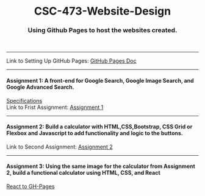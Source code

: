 <h1 align="center"> CSC-473-Website-Design </h1>
<h3 align="center"> Using Github Pages to host the websites created. </h3>
<br>
<hr>
Link to Setting Up GitHub Pages: <a href="https://docs.github.com/en/pages/getting-started-with-github-pages/creating-a-github-pages-site"> GitHub Pages Doc </a> 
<br>
<hr>
<h4>Assignment 1: A front-end for Google Search, Google Image Search, and Google Advanced Search.</h4>
<a href="https://cs50.harvard.edu/web/2020/projects/0/search/"> Specifications </a> <br>
Link to Frist Assignment: <a href="https://jiac-lin.github.io/Web-Design/Assignment_1/"> Assignment 1 </a>
<hr>
<h4>Assignment 2: Build a calculator with HTML,CSS,Bootstrap, CSS Grid or Flexbox and Javascript to add functionality and logic to the buttons.</h4>
Link to Second Assignment: <a href="https://jiac-lin.github.io/Web-Design/Assignment_2/"> Assignment 2 </a>
<hr>
<h4>Assignment 3: Using the same image for the calculator from Assignment 2, build a functional calculator using HTML, CSS, and React</h4>
<a href="https://github.com/gitname/react-gh-pages"> React to GH-Pages </a>
<br>
